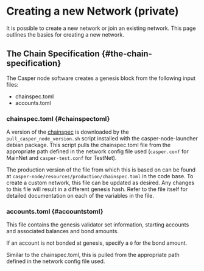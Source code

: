 # Creating a new Network (private)

It is possible to create a new network or join an existing network. This page outlines the basics for creating a new network.

## The Chain Specification {#the-chain-specification}

The Casper node software creates a genesis block from the following input files:

- chainspec.toml
- accounts.toml

### chainspec.toml {#chainspectoml}

A version of the [chainspec](/glossary/C/#chainspec) is downloaded by the `pull_casper_node_version.sh` script installed with the casper-node-launcher debian package. This script pulls the chainspec.toml file from the appropriate path defined in the network config file used (`casper.conf` for MainNet and `casper-test.conf` for TestNet).

The production version of the file from which this is based on can be found at `casper-node/resources/production/chainspec.toml` in the code base. To create a custom network, this file can be updated as desired. Any changes to this file will result in a different genesis hash. Refer to the file itself for detailed documentation on each of the variables in the file.

### accounts.toml {#accountstoml}

This file contains the genesis validator set information, starting accounts and associated balances and bond amounts.

If an account is not bonded at genesis, specify a `0` for the bond amount.

Similar to the chainspec.toml, this is pulled from the appropriate path defined in the network config file used.
